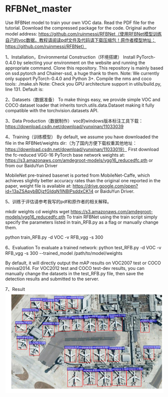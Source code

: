 # RFBNet_master

Use RFBNet model to train your own VOC data. Read the PDF file for the tutorial. Download the compressed package for the code. Original author model address: https://github.com/ruinmessi/RFBNet（使用RFBNet模型训练自己的voc数据，教程请阅读pdf文件及代码请下载压缩包！原作者模型地址：https://github.com/ruinmessi/RFBNet）


1、Installation，Environmental Construction（环境搭建）
Install PyTorch-0.4.0 by selecting your environment on the website and running the appropriate command.
Clone this repository. This repository is mainly based on ssd.pytorch and Chainer-ssd, a huge thank to them.
Note: We currently only support PyTorch-0.4.0 and Python 3+.
Compile the nms and coco tools:
./make.sh
Note: Check you GPU architecture support in utils/build.py, line 131. Default is:


2、Datasets（数据准备）
To make things easy, we provide simple VOC and COCO dataset loader that inherits torch.utils.data.Dataset making it fully compatible with the torchvision.datasets API.


3、Data Production（数据制作）
voc的windows版本标注工具下载：https://download.csdn.net/download/yunxinan/11033039


4、Training（训练模型）
By default, we assume you have downloaded the file in the RFBNet/weights dir:（为了国内方便下载权重其他地址：https://download.csdn.net/download/yunxinan/11033019）
First download the fc-reduced VGG-16 PyTorch base network weights at: https://s3.amazonaws.com/amdegroot-models/vgg16_reducedfc.pth or from our BaiduYun Driver

MobileNet pre-trained basenet is ported from MobileNet-Caffe, which achieves slightly better accuracy rates than the original one reported in the paper, weight file is available at: https://drive.google.com/open?id=13aZSApybBDjzfGIdqN1INBlPsddxCK14 or BaiduYun Driver.


5、训练于评估请参考我写的pdf和原作者的相关解释。

mkdir weights
cd weights
wget https://s3.amazonaws.com/amdegroot-models/vgg16_reducedfc.pth
To train RFBNet using the train script simply specify the parameters listed in train_RFB.py as a flag or manually change them.

python train_RFB.py -d VOC -v RFB_vgg -s 300 


6、Evaluation
To evaluate a trained network:
python test_RFB.py -d VOC -v RFB_vgg -s 300 --trained_model /path/to/model/weights

By default, it will directly output the mAP results on VOC2007 test or COCO minival2014. For VOC2012 test and COCO test-dev results, you can manually change the datasets in the test_RFB.py file, then save the detection results and submitted to the server.

7、Result
![检测结果](https://github.com/Eric3911/RFBNet_master/blob/master/000044test.jpg)
